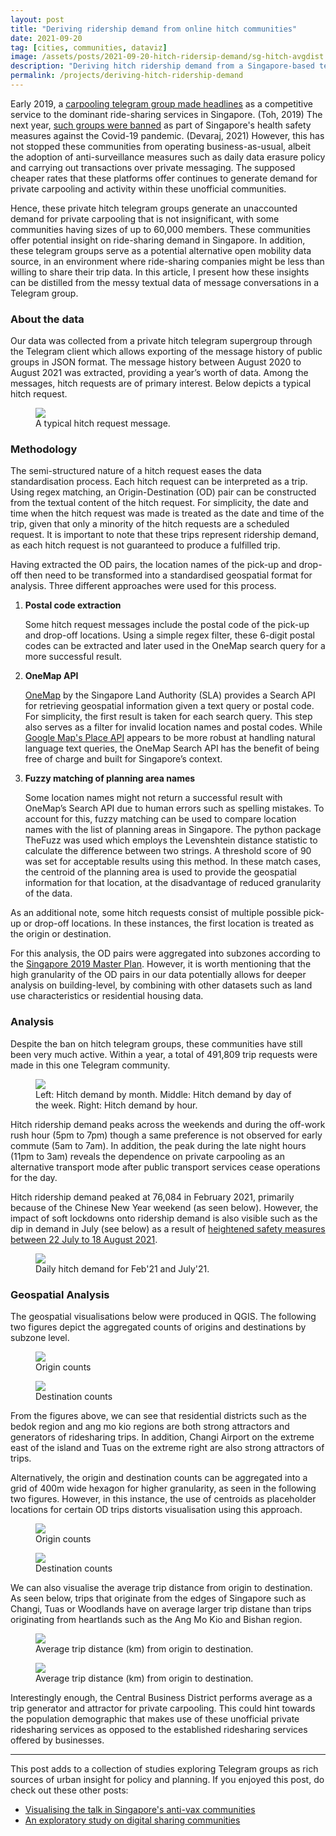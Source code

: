 ```yaml
---
layout: post
title: "Deriving ridership demand from online hitch communities"
date: 2021-09-20
tag: [cities, communities, dataviz]
image: /assets/posts/2021-09-20-hitch-ridersip-demand/sg-hitch-avgdist.png
description: "Deriving hitch ridership demand from a Singapore-based telegram group."
permalink: /projects/deriving-hitch-ridership-demand
---
```


Early 2019, a [carpooling telegram group made headlines](https://www.straitstimes.com/singapore/transport/new-carpooling-service-in-telegram-chat-group-draws-1300-members-in-2-weeks) as a competitive service to the dominant ride-sharing services in Singapore. (Toh, 2019) The next year, [such groups were banned](https://www.tnp.sg/news/singapore/private-carpooling-services-still-demand-despite-ban) as part of Singapore's health safety measures against the Covid-19 pandemic. (Devaraj, 2021) However, this has not stopped these communities from operating business-as-usual, albeit the adoption of anti-surveillance measures such as daily data erasure policy and carrying out transactions over private messaging. The supposed cheaper rates that these platforms offer continues to generate demand for private carpooling and activity within these unofficial communities.

Hence, these private hitch telegram groups generate an unaccounted demand for private carpooling that is not insignificant, with some communities having sizes of up to 60,000 members. These communities offer potential insight on ride-sharing demand in Singapore. In addition, these telegram groups serve as a potential alternative open mobility data source, in an environment where ride-sharing companies might be less than willing to share their trip data. In this article, I present how these insights can be distilled from the messy textual data of message conversations in a Telegram group.

### About the data

Our data was collected from a private hitch telegram supergroup through the Telegram client which allows exporting of the message history of public groups in JSON format. The message history between August 2020 to August 2021 was extracted, providing a year’s worth of data. Among the messages, hitch requests are of primary interest. Below depicts a typical hitch request.

<figure>
    <img src="../../assets/posts/2021-09-20-hitch-ridersip-demand/typical-hitch-request.png"/>
    <figcaption>A typical hitch request message.</figcaption>
</figure>

### Methodology

The semi-structured nature of a hitch request eases the data standardisation process. Each hitch request can be interpreted as a trip. Using regex matching, an Origin-Destination (OD) pair can be constructed from the textual content of the hitch request. For simplicity, the date and time when the hitch request was made is treated as the date and time of the trip, given that only a minority of the hitch requests are a scheduled request. It is important to note that these trips represent ridership demand, as each hitch request is not guaranteed to produce a fulfilled trip.

Having extracted the OD pairs, the location names of the pick-up and drop-off then need to be transformed into a standardised geospatial format for analysis. Three different approaches were used for this process.

1. **Postal code extraction**

    Some hitch request messages include the postal code of the pick-up and drop-off locations. Using a simple regex filter, these 6-digit postal codes can be extracted and later used in the OneMap search query for a more successful result.

2. **OneMap API**

    [OneMap](https://www.onemap.gov.sg/home/index.html) by the Singapore Land Authority (SLA) provides a Search API for retrieving geospatial information given a text query or postal code. For simplicity, the first result is taken for each search query. This step also serves as a filter for invalid location names and postal codes. While [Google Map's Place API](https://developers.google.com/maps/documentation/places/web-service/overview) appears to be more robust at handling natural language text queries, the OneMap Search API has the benefit of being free of charge and built for Singapore’s context.

3. **Fuzzy matching of planning area names**

    Some location names might not return a successful result with OneMap’s Search API due to human errors such as spelling mistakes. To account for this, fuzzy matching can be used to compare location names with the list of planning areas in Singapore. The python package TheFuzz was used which employs the Levenshtein distance statistic to calculate the difference between two strings. A threshold score of 90 was set for acceptable results using this method. In these match cases, the centroid of the planning area is used to provide the geospatial information for that location, at the disadvantage of reduced granularity of the data.

As an additional note, some hitch requests consist of multiple possible pick-up or drop-off locations. In these instances, the first location is treated as the origin or destination.

For this analysis, the OD pairs were aggregated into subzones according to the [Singapore 2019 Master Plan]((https://data.gov.sg/dataset/master-plan-2019-subzone-boundary-no-sea)). However, it is worth mentioning that the high granularity of the OD pairs in our data potentially allows for deeper analysis on building-level, by combining with other datasets such as land use characteristics or residential housing data.

### Analysis

Despite the ban on hitch telegram groups, these communities have still been very much active. Within a year, a total of 491,809 trip requests were made in this one Telegram community.

<figure>
    <img src="../../assets/posts/2021-09-20-hitch-ridersip-demand/hitchdemand-yearmonthhour.png"/>
    <figcaption>Left: Hitch demand by month. Middle: Hitch demand by day of the week. Right: Hitch demand by hour.</figcaption>
</figure>

Hitch ridership demand peaks across the weekends and during the off-work rush hour (5pm to 7pm) though a same preference is not observed for early commute (5am to 7am). In addition, the peak during the late night hours (11pm to 3am) reveals the dependence on private carpooling as an alternative transport mode after public transport services cease operations for the day.

Hitch ridership demand peaked at 76,084 in February 2021, primarily because of the Chinese New Year weekend (as seen below). However, the impact of soft lockdowns onto ridership demand is also visible such as the dip in demand in July (see below) as a result of [heightened safety measures between 22 July to 18 August 2021](https://www.gov.sg/article/as-of-20-july-2021-return-to-phase-2-heightened-alert-measures).

<figure>
    <img src="../../assets/posts/2021-09-20-hitch-ridersip-demand/hitchdemand-febjuly21.png"/>
    <figcaption>Daily hitch demand for Feb'21 and July'21.</figcaption>
</figure>

### Geospatial Analysis

The geospatial visualisations below were produced in QGIS. The following two figures depict the aggregated counts of origins and destinations by subzone level. 

<figure>
    <img src="../../assets/posts/2021-09-20-hitch-ridersip-demand/sg-hitch-orgnsubzone.png"/>
    <figcaption>Origin counts</figcaption>
</figure>

<figure>
    <img src="../../assets/posts/2021-09-20-hitch-ridersip-demand/sg-hitch-destsubzone.png"/>
    <figcaption>Destination counts</figcaption>
</figure>

From the figures above, we can see that residential districts such as the bedok region and ang mo kio regions are both strong attractors and generators of ridesharing trips. In addition, Changi Airport on the extreme east of the island and Tuas on the extreme right are also strong attractors of trips.

Alternatively, the origin and destination counts can be aggregated into a grid of 400m wide hexagon for higher granularity, as seen in the following two figures. However, in this instance, the use of centroids as placeholder locations for certain OD trips distorts visualisation using this approach.

<figure>
    <img src="../../assets/posts/2021-09-20-hitch-ridersip-demand/sg-hitch-orgnhex.png"/>
    <figcaption>Origin counts</figcaption>
</figure>

<figure>
    <img src="../../assets/posts/2021-09-20-hitch-ridersip-demand/sg-hitch-desthex.png"/>
    <figcaption>Destination counts</figcaption>
</figure>

We can also visualise the average trip distance from origin to destination. As seen below, trips that originate from the edges of Singapore such as Changi, Tuas or Woodlands have on average larger trip distane than trips originating from heartlands such as the Ang Mo Kio and Bishan region. 

<figure>
    <img src="../../assets/posts/2021-09-20-hitch-ridersip-demand/sg-hitch-avgdistsubzone.png"/>
    <figcaption>Average trip distance (km) from origin to destination.</figcaption>
</figure>

<figure>
    <img src="../../assets/posts/2021-09-20-hitch-ridersip-demand/sg-hitch-avgdisthex.png"/>
    <figcaption>Average trip distance (km) from origin to destination.</figcaption>
</figure>

Interestingly enough, the Central Business District performs average as a trip generator and attractor for private carpooling. This could hint towards the population demographic that makes use of these unofficial private ridesharing services as opposed to the established ridesharing services offered by businesses.

---
This post adds to a collection of studies exploring Telegram groups as rich sources of urban insight for policy and planning. If you enjoyed this post, do check out these other posts:

- [Visualising the talk in Singapore's anti-vax communities](https://vnck.xyz/projects/visualising-singapore-anti-vax-communities)
- [An exploratory study on digital sharing communities](https://vnck.xyz/digital-sharing-communities-study/)
